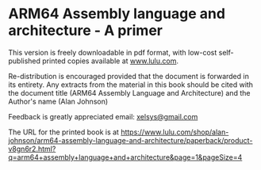 # ARM64 Assembly language and architecture - A primer

This version is freely downloadable in pdf format, with low-cost self-published printed copies available at www.lulu.com. 

Re-distribution is encouraged provided that the document is forwarded in its entirety. Any extracts from the material in this book should be cited with the document title (ARM64 Assembly Language and Architecture) and the Author's name (Alan Johnson)

Feedback is greatly appreciated email: xelsys@gmail.com

The URL for the printed book is at https://www.lulu.com/shop/alan-johnson/arm64-assembly-language-and-architecture/paperback/product-v8gn6r2.html?q=arm64+assembly+language+and+architecture&page=1&pageSize=4
